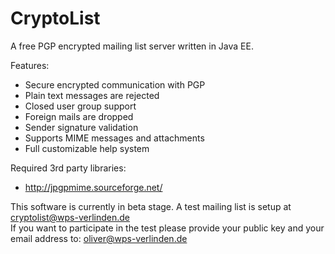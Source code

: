 CryptoList
==========

A free PGP encrypted mailing list server written in Java EE.

Features:
* Secure encrypted communication with PGP
* Plain text messages are rejected
* Closed user group support
* Foreign mails are dropped
* Sender signature validation
* Supports MIME messages and attachments
* Full customizable help system

Required 3rd party libraries:
* http://jpgpmime.sourceforge.net/

This software is currently in beta stage. A test mailing list is setup at cryptolist@wps-verlinden.de  
If you want to participate in the test please provide your public key and your email address to: oliver@wps-verlinden.de
